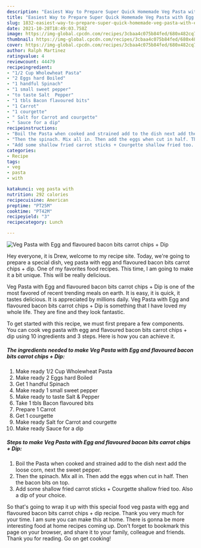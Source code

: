 ```yaml
---
description: "Easiest Way to Prepare Super Quick Homemade Veg Pasta with Egg and flavoured bacon bits carrot chips + Dip"
title: "Easiest Way to Prepare Super Quick Homemade Veg Pasta with Egg and flavoured bacon bits carrot chips + Dip"
slug: 1832-easiest-way-to-prepare-super-quick-homemade-veg-pasta-with-egg-and-flavoured-bacon-bits-carrot-chips-dip
date: 2021-10-28T18:49:03.758Z
image: https://img-global.cpcdn.com/recipes/3cbaa4c075b84fed/680x482cq70/veg-pasta-with-egg-and-flavoured-bacon-bits-carrot-chips-dip-recipe-main-photo.jpg
thumbnail: https://img-global.cpcdn.com/recipes/3cbaa4c075b84fed/680x482cq70/veg-pasta-with-egg-and-flavoured-bacon-bits-carrot-chips-dip-recipe-main-photo.jpg
cover: https://img-global.cpcdn.com/recipes/3cbaa4c075b84fed/680x482cq70/veg-pasta-with-egg-and-flavoured-bacon-bits-carrot-chips-dip-recipe-main-photo.jpg
author: Ralph Martinez
ratingvalue: 4
reviewcount: 44479
recipeingredient:
- "1/2 Cup Wholewheat Pasta"
- "2 Eggs hard Boiled"
- "1 handful Spinach"
- "1 small sweet pepper"
- "to taste Salt  Pepper"
- "1 tbls Bacon flavoured bits"
- "1 Carrot"
- "1 courgette"
- " Salt for Carrot and courgette"
- " Sauce for a dip"
recipeinstructions:
- "Boil the Pasta when cooked and strained add to the dish next add the loose corn, next the sweet pepper."
- "Then the spinach. Mix all in. Then add the eggs when cut in half. Then the bacon bits on top."
- "Add some shallow fried carrot sticks + Courgette shallow fried too. Also a dip of your choice."
categories:
- Recipe
tags:
- veg
- pasta
- with

katakunci: veg pasta with 
nutrition: 292 calories
recipecuisine: American
preptime: "PT25M"
cooktime: "PT42M"
recipeyield: "3"
recipecategory: Lunch

---
```



![Veg Pasta with Egg and flavoured bacon bits carrot chips + Dip](https://img-global.cpcdn.com/recipes/3cbaa4c075b84fed/680x482cq70/veg-pasta-with-egg-and-flavoured-bacon-bits-carrot-chips-dip-recipe-main-photo.jpg)

Hey everyone, it is Drew, welcome to my recipe site. Today, we're going to prepare a special dish, veg pasta with egg and flavoured bacon bits carrot chips + dip. One of my favorites food recipes. This time, I am going to make it a bit unique. This will be really delicious.



Veg Pasta with Egg and flavoured bacon bits carrot chips + Dip is one of the most favored of recent trending meals on earth. It is easy, it is quick, it tastes delicious. It is appreciated by millions daily. Veg Pasta with Egg and flavoured bacon bits carrot chips + Dip is something that I have loved my whole life. They are fine and they look fantastic.


To get started with this recipe, we must first prepare a few components. You can cook veg pasta with egg and flavoured bacon bits carrot chips + dip using 10 ingredients and 3 steps. Here is how you can achieve it.

<!--inarticleads1-->

##### The ingredients needed to make Veg Pasta with Egg and flavoured bacon bits carrot chips + Dip:

1. Make ready 1/2 Cup Wholewheat Pasta
1. Make ready 2 Eggs hard Boiled
1. Get 1 handful Spinach
1. Make ready 1 small sweet pepper
1. Make ready to taste Salt &amp; Pepper
1. Take 1 tbls Bacon flavoured bits
1. Prepare 1 Carrot
1. Get 1 courgette
1. Make ready  Salt for Carrot and courgette
1. Make ready  Sauce for a dip




<!--inarticleads2-->

##### Steps to make Veg Pasta with Egg and flavoured bacon bits carrot chips + Dip:

1. Boil the Pasta when cooked and strained add to the dish next add the loose corn, next the sweet pepper.
1. Then the spinach. Mix all in. Then add the eggs when cut in half. Then the bacon bits on top.
1. Add some shallow fried carrot sticks + Courgette shallow fried too. Also a dip of your choice.




So that's going to wrap it up with this special food veg pasta with egg and flavoured bacon bits carrot chips + dip recipe. Thank you very much for your time. I am sure you can make this at home. There is gonna be more interesting food at home recipes coming up. Don't forget to bookmark this page on your browser, and share it to your family, colleague and friends. Thank you for reading. Go on get cooking!
